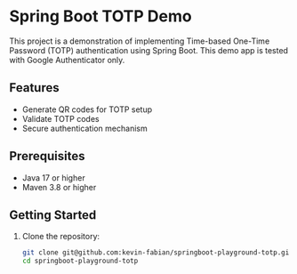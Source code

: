 # Spring Boot TOTP Demo

This project is a demonstration of implementing Time-based One-Time Password (TOTP) authentication using Spring Boot.
This demo app is tested with Google Authenticator only.

## Features

- Generate QR codes for TOTP setup
- Validate TOTP codes
- Secure authentication mechanism

## Prerequisites

- Java 17 or higher
- Maven 3.8 or higher

## Getting Started

1. Clone the repository:
   ```bash
   git clone git@github.com:kevin-fabian/springboot-playground-totp.git
   cd springboot-playground-totp